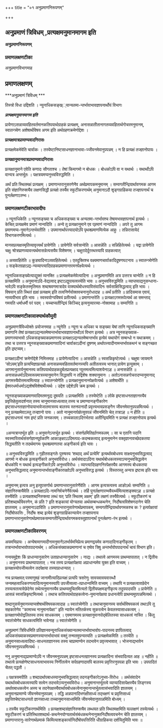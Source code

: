 +++
title = "०१ अनुप्रमाणनिरूपणम्"

+++


## अनुप्रमाणं त्रिविधम् ,प्रत्यक्षमनुमानमागम इति

**अनुप्रमाणनिरूपणम्**

### **प्रमाणलक्षणटीका**

अनुप्रमाणविभागमाह

## प्रमाणलक्षणम्

***अनुप्रमाणं त्रिविधम् ***

तिस्त्रो विधा उद्दिशति । न्युनाधिकसङ्ख््यान्यतमा-न्तर्भावाभावज्ञापनार्थोयं विभागः

***प्रत्यक्षमनुमानमागम इति***

प्रायेणाऽसन्नाव्यवहितवर्तमानकतिपयार्थग्राहकं प्रत्यक्षम्, अनासन्नातीतानागतव्यवहितार्थगोचरमनुमानम्, स्वातन्त्र्येण अशेषार्थविषय अगम इति अर्थग्रहणक्रमेणोद्देशः ।

**प्रत्यक्षमात्रप्रामाण्यवादनिरासः** 

प्रत्यक्षमेकमेवेति चार्वाकः । तस्येष्टानिष्टसाधनज्ञानाभावा-ज्जीवनमेवानुपपन्नम् । न हि प्रत्यक्षं तज्ज्ञानोपायः ।

**प्रत्यक्षानुमानमात्रप्रामाण्यवादनिरासः**

प्रत्यक्षानुमाने एवेति कणादः सौगताश्च । तेषां किमागमो न बोधकः । बोधकोऽपि वा न यथार्थः । यथार्थोऽपि वान्यत्र अन्तर्भूतः । पक्षत्रयमप्यनुभवविरुद्धमिति ।

अर्थं प्रति स्थितमक्षं प्रत्यक्षम् । प्रमाणान्तरानुसरणेनैव अर्थप्रमापकमनुमानम् । सम्यगतीन्द्रियार्थावगमक आगम इति संज्ञानिरुक्त्यैव लक्षणसिद्धौ प्रत्यक्षे तस्यैव स्फुटीकरणार्थम् अनुमानाऽदौ शृृङ्गग्राहिकया तज्ज्ञापनार्थं च पुनर्लक्षणाऽरम्भः।

### **प्रमाणलक्षणटीकाभावदीपः**

॥ न्यूनाधिकेति ॥ न्यूनसङ्ख्या च अधिकसङ्ख्या च अन्यतमा-न्तर्भावश्च तेषामभावज्ञापनार्थ इत्यर्थः । केचित् प्रत्यक्षमेव प्रमाणं नान्यदिति । अन्ये तु प्रत्यक्षानुमाने एव प्र्रमाणं नान्यदिति । अपरे तु आगमः प्रमाणमप्य-नुमानेऽन्तर्भवतीति । उपमानार्थापत्त्यादयोऽपि पृथक्प्रमाणमित्येक आहुः । तन्निरासायेदं विभागकरणमित्यर्थः ।

मानसप्रत्यक्षस्मृतिव्यावृत्त्यर्थं प्रायेणेति । प्रायेणेति सर्वत्रान्वेति ॥ आसन्नेति ॥ सन्निहितेत्यर्थः । यद्वा प्रायेणेति चक्षुः श्रोत्रघ्राणव्यावत्त्यर्थमासन्नेत्यसयैव विशेषणम् । चक्षुरादेर्दूरस्थस्यापि ग्राहकत्वात्

॥ अव्यवहितेति ॥ कुड्यादिनाऽव्यवहितेत्यर्थः । एतदुक्तिश्च वक्ष्यमाणचार्वाकादिदूषणघटनाय ॥ स्वातन्त्र्येणेति ॥ सङ्केतग्रहाऽद्य-न्यव्याप्त्यादिग्राहकप्रमाणान्तरमनपेक्ष्येत्यर्थः ।

न्यूनाधिकसङ्ख्येत्याद्युक्तं व्यनक्ति ॥ प्रत्यक्षमेकमेवेत्यादिना ॥ अनुप्रमाणमिति अत्र उत्तरत्र चान्वेति ॥ न हि प्रत्यक्षमिति ॥ अनुमानाऽदि-वेद्यत्वाद् इष्टाऽद्युपायत्वस्येति भावः ॥ अनुभवविरुद्धमिति ॥ व्याप्तयाद्यनुसन्धाना-भावेऽपि सङ्केतस्मृतिमतः शब्दश्रवणमात्रादेव वाक्यार्थबोधस्याविसंवादिनः सर्वसाक्षिसिद्धत्वाद् इति भावः । विषयान् प्रति स्थितं ह्यक्षं प्रत्यक्षम् इति तत्वनिर्णयोक्तवचनानुरोधादाह ॥ अर्थं प्रतीति ॥ प्रादिसमास एवायं, नाव्ययीभाव इति भावः । स्वस्वयोग्यविषयं प्रतीत्यर्थः ॥ प्रमाणान्तरेति ॥ प्रत्यक्षाऽगमरूपेत्यर्थ आ समन्ताद् गमयति धर्माधर्मौ परं पदम् ।
यच्चाप्यतीन्द्रियं किञ्चिद् इत्यनुव्यारव्या-नोक्तमाह ॥ सम्यगिति ॥

### **प्रमाणलक्षणटीकावाक्यार्थकौमुदी**

अनुप्रमाणत्रैविध्योक्तेः प्रयोजनमाह ॥ न्यूनेति ॥ न्यूना च अधिका च सङ्ख्या येषां तानि न्यूनाधिकसङ्ख्यानि प्रमाणानि तेषां प्रत्यक्षाऽद्यन्यतमेष्वन्तर्भावाभावज्ञापनार्थोऽयं विभाग इत्यर्थः । अत्र न्यूनसङ्ख्याक-प्रमाणस्याभावो ऽधिकसङ्ख्याकप्रमाणस्य प्रत्यक्षाऽद्यन्यतमेष्वन्तर्भाव इत्येवं यथायोगं सम्बन्धो न यथाक्रमम् । तथा च उत्तरत्र न्यूनसङ्ख्याकप्रमाणवादिनां चार्वाकाऽदीनां दूषणम् अर्थापत्त्यादीनामन्तर्भावकथनं च सङ्गच्छत इति द्रष्टव्यम्।

प्रत्यक्षाऽदीनां क्रमेणोद्देशे निमित्तमाह ॥ प्रायेणेत्यादिना ॥ आसन्नेति ॥ स्वसन्निकृष्टेत्यर्थः । चक्षुषा जायमाने ‘सोऽयम्’इति प्रत्यभिज्ञाप्रत्यक्षे अनासन्नव्यवहितावर्तमानस्यपि अतीतत्वस्य भानात् प्रायेण इत्युक्तम् । आगमानुसार्यनुमानस्य कतिपयार्थग्राहकदुर्बलप्रत्यक्षाद प्युत्तमत्वमित्याशयेनाऽह ॥ अनासन्नेति ॥ अनासन्नधर्माऽदिस्वरूपमात्रस्यानुमानेन सिद्धावपि न तद्विशेषः शक्यानुमानः । अतोऽनासन्नगोचरादप्प्यनुमानाद् आगमस्यैवोत्तमत्वमित्याह ॥ स्वातन्त्र्येणेति ॥ प्रत्यक्षानुमानानपेक्षयेत्यर्थः ॥ अशेषार्थेति ॥ ईश्वरधर्माधर्माऽद्यशेषविशेषार्थेत्यर्थः । उद्देश उद्देशेऽपि क्रम इत्यर्थः ।

न्यूनसङ्ख्याकप्रमाणवादिमतमनूद्य दूषयति ॥ प्रत्यक्षमिति ॥ तस्येष्टेति ॥ लोके इष्टसाधनताज्ञानस्यैव प्रवृत्तिहेतुत्वदर्शनात् तस्य चानुमानसाध्यत्वात् तस्य च प्रमाण्यानङ्गीकारेण इष्टसाधनताज्ञानोपायाभावेजातमात्रस्य बालस्य स्तनपानादौ प्रवृत्त्यभावप्रसङ्गेेन जीवनमेवानुपपन्नमित्यर्थः । ननु प्रत्यक्षमेवाऽस्तु तज्ज्ञानो पायः । अतो नानुमानापेक्षेत्युपपन्नं जीवनमिति चेत् तत्राऽह ॥ न हीति ॥ इष्टसाधनत्वं नाम इष्टं प्रति जनकत्वम् । तच्चकालाऽदिगर्भतया अतीन्द्रियमिति न प्रत्यक्षं तज्ज्ञानोपाय इत्यर्थः ।

॥अन्यत्रान्तर्भूत इति ॥ अनुमानेऽन्तर्भूत इत्यर्थः । संसर्गप्रमितिर्ह्यागमफलम् । सा च एतानि पदानि स्वस्मारितार्थसंसर्गज्ञानपूर्वकाणि आकाङ्क्षाऽऽदिमत्पद-कदम्बकत्वाद् इत्यनुमानेन वक्तृज्ञानावच्छेदकतया सिद्ध्यतीति न तदर्थमागमः पृथक्प्रमाणतया अङ्गीकार्य इति भावः ।

॥ अनुभवविरुद्धमिति ॥ गृहीतसङ्गतेः पुरुषस्य ‘शब्दाद् अर्थं प्रत्येमि’ इत्यर्थावबोधस्य साक्ष्यनुभवसिद्धत्वाद् आगमो न बोधक इत्यङ्गीकारे अनुभवविरोधः। अर्थसंवादाऽदिना यथार्थबोधकत्वस्याऽप्यनुभवसिद्धत्वेन बोधकोपि न यथार्थ इत्यङ्गीकारेऽपि अनुभवविरोधः । व्याप्त्यादिग्रहणनिरपेक्षस्यैव आगमस्य बोधकतया अनुभवसिद्धत्वाद् अनुमानान्तर्भावाङ्गीकारपक्षोऽपि अनुभवविरुद्ध इत्यर्थः । विस्तरस्तु अन्यत्र द्रष्टव्य इति भावः ।

अनुमानम् इत्यत्र अनु इत्युपसर्गार्थः प्रमाणान्तरानुसारेणैवेति । आगम इत्यत्रत्यस्य आङोऽर्थः सम्यगिति ॥ संज्ञानिरुक्त्यैवेति ॥ प्रत्यक्षाऽदि-नामनिर्वचनेनैवेत्यर्थः । तर्हि पुनर्लक्षणारम्भवैयर्थ्यमित्याशङ्क्याऽह ॥ प्रत्यक्षे तस्यैवेति ॥ प्रत्यक्षशब्दनिरुक्त्या लब्धं यत् ‘प्रति स्थितम् अक्षम्’ इति लक्षणं तस्यैवेत्यर्थः । स्फुटीकरणं च प्रतिशब्दार्थविवरणेन, कं प्रति ? इति शङ्कायां योग्यतया अर्थसम्बन्धकथनेन, निर्दोषत्वविशेषणदानेन चेति ज्ञातव्यम् ॥ अनुमानाऽदाविति ॥ प्रमाणान्तरानुसारेणार्थप्रमापकम्, सम्यगतीन्द्रियार्थावगमकश्च कः ? इत्यपेक्षायां निर्दोषोपपत्तिः , निर्दोषः शब्द इत्येवं शृङ्गग्राहिकान्यायेन तज्ज्ञापनाय प्रमाणान्तरानुसारेणार्थप्रमापकसम्यगतीन्द्रियार्थावगमकवस्तुज्ञापनार्थं पुनर्लक्षणा-रंभ इत्यर्थः ।

### **प्रमाणलक्षणटीकाविवरणम्**

अयमभिप्रायः । अन्येषामागमादीनामनुमानेंऽतर्भार्वमभिप्रेत्य प्रमाणद्वयमेव कणादादिनाङ्गीकृतम् । तत्रान्तर्भावाभावोपपादनार्थम् । अधिकसंख्याकप्रमाणानां च एष्वेव त्रिषु अन्तर्भावोपपादनार्थं चायं विभाग इति।

नन्वयमुद्देशः किं प्राधान्यानुसारेण उताप्राधान्यानुसारेण । नाद्यः । तथात्वे आगमस्य प्राथम्यापातात् । न द्वितीयः । अनुमानस्य प्राथम्यापातात् । नच तस्य प्रत्यक्षापेक्षया अप्राधान्यमेव युक्त इति वाच्यम् । प्रत्यक्षस्योपजीव्यत्वेन तदपेक्षया तस्याप्राधान्यात् ।

नच प्रत्यक्षवत् परमाणुमहं जानामीत्यादिप्रत्यक्षं प्रत्यपि त्रसरेणुः सावयवावयवारब्धौ जन्यमहत्वाधिकरणत्वादित्यनुमानस्यापि उपजीव्यत्वा-त्प्राधान्यमिति वाच्यम् । तथापि न प्रत्यक्षत्वावछेदेन तस्यत्वतत्वावेछेदेनेव तथेत्यनुमानस्यैव प्राथम्यमुचितमित्यतो द्वितीयपक्षमङ्गीकृत्य तदुपपादयति ॥ प्रायेणेति ॥ आसन्नं स्वसन्निकृष्टमित्यर्थः । तथाच कतिपयार्थग्राहकत्वेना-नुमानापेक्षया प्रधानत्वेपि प्राथम्यमुपपन्नमित्यर्थः ।

शब्दानुसर्यनुमानस्याप्यशेषार्थविषयकत्वादाह ॥ स्वातंत्र्येणेति ॥ तथाचानुमानस्य सर्वार्थविषयकत्वं तथाऽपि तु सहकारेणेव ‘‘कामाच्च नानुमानापेक्षा’’ इति न्यायेन मतितर्कस्य सुकरत्वेन केवलस्यासाधकत्वम् । प्रत्यक्षागमोपोद्वलितस्य तस्य साधकत्वम् । एवमागमस्य प्रत्यक्षानुमानपोद्बेलितस्या साधकत्वं नास्ति । किंतु स्वातंत्र्येणेव साधकत्वमिति भावेनाह ॥ स्वातंत्र्येणेति ॥

अनुप्रमाणं त्रिविधमिति प्रतिज्ञानवन्यूनाधिकसंख्यान्यतमान्तर्भावाभावोप-पादनस्य ज्ञापितत्वाद् अधिकसंख्याकस्वप्रमाणस्यान्तर्भावाभावं वक्तुं तन्मतमुपन्यस्यति ॥ प्रत्यक्षमेकमिति ॥ तस्येति ॥ अनुमानसाध्यत्वादिष्ट-साधनताज्ञानस्य तस्य चाप्रामाण्येन तदभावेन प्रवृत्त्यभावात् । भोजनाद्यभावेन जीवनमनुपपन्नमित्यर्थः ।

ननु अनुमानाद्यप्रामाण्येऽपि न जीवनमनुपपन्नम् इष्टसाधनतज्ञानस्य प्रत्यक्षादिना संभवादित्यत आह ॥ नहीति ॥ तथात्वे प्रत्यक्षेणेष्टसाधनत्वाभावस्य निर्णीतत्वेन सर्पग्रहणादावपि बालस्य प्रवृत्तिरनुपपन्ना इति भावः । उपपादितं चैतत् पद्धतौ ।

॥ पक्षत्रयमपीति ॥ शब्दादर्थापबाधस्यानुभवसिद्धत्वात् तदनङ्गीकारेऽनुभव-विरोधः । अर्थसंवादेन यथार्थावबोधकत्वस्यापि सत्वेन तदभावेऽप्यनुभवविरोधः। अनुमानान्तर्भूतत्वे व्याप्यादिसापेक्षस्यैव लिङ्गस्य अर्थावबाधकत्वेन अस्य च तदनेपक्षस्यैवार्थावबोधकत्वेनानुमानान्तर्भूतत्वासंभवादिति ज्ञातव्यम् । अनुमानप्रामाण्ये जीवनमेवानुपपन्नम् । तद्धि अन्नपानादिभणक्षीसाध्यं तद्भक्षणं च प्रवृत्तिसाध्यं प्रवृत्तिश्चेष्टसाधनतो ज्ञानसाध्या तच्चानुमानसाध्यमिति जीवनमेवानुपपन्नमिति बोध्यम् ।

॥ तस्यैव स्फुटीकरणार्थमिति ॥ प्रत्यक्षशब्दसंज्ञानिरुक्त्यैव लब्धयत प्रति स्थितमक्षमिति यल्लक्षणं तस्येत्यर्थः । स्फुटीकरणं च प्रतिस्थितशब्दार्थ-कथनेनयोग्यतार्थसंबंधकथनेनानुक्तनिर्दोषत्ववचनेन चेति ज्ञातव्यम् । प्रमाणान्तरानु-सारेणार्थप्रमाकं किमित्याशङ्कार्यानिर्दोषोपपत्तिरिति धीग्राहिकया दर्शयितुमिति भावः ॥

